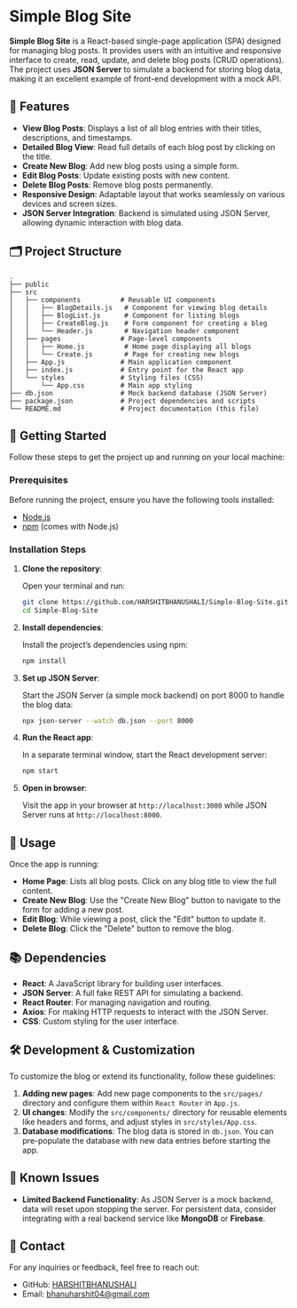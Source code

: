 # Simple Blog Site

**Simple Blog Site** is a React-based single-page application (SPA) designed for managing blog posts. It provides users with an intuitive and responsive interface to create, read, update, and delete blog posts (CRUD operations). The project uses **JSON Server** to simulate a backend for storing blog data, making it an excellent example of front-end development with a mock API.

## 🌟 Features

- **View Blog Posts**: Displays a list of all blog entries with their titles, descriptions, and timestamps.
- **Detailed Blog View**: Read full details of each blog post by clicking on the title.
- **Create New Blog**: Add new blog posts using a simple form.
- **Edit Blog Posts**: Update existing posts with new content.
- **Delete Blog Posts**: Remove blog posts permanently.
- **Responsive Design**: Adaptable layout that works seamlessly on various devices and screen sizes.
- **JSON Server Integration**: Backend is simulated using JSON Server, allowing dynamic interaction with blog data.

## 🗂️ Project Structure

```plaintext
.
├── public
├── src
│   ├── components          # Reusable UI components
│   │   ├── BlogDetails.js   # Component for viewing blog details
│   │   ├── BlogList.js      # Component for listing blogs
│   │   ├── CreateBlog.js    # Form component for creating a blog
│   │   └── Header.js        # Navigation header component
│   ├── pages               # Page-level components
│   │   ├── Home.js          # Home page displaying all blogs
│   │   └── Create.js        # Page for creating new blogs
│   ├── App.js              # Main application component
│   ├── index.js            # Entry point for the React app
│   └── styles              # Styling files (CSS)
│       └── App.css         # Main app styling
├── db.json                 # Mock backend database (JSON Server)
├── package.json            # Project dependencies and scripts
└── README.md               # Project documentation (this file)
```

## 🚀 Getting Started

Follow these steps to get the project up and running on your local machine:

### Prerequisites

Before running the project, ensure you have the following tools installed:

- [Node.js](https://nodejs.org/en/download/)
- [npm](https://www.npmjs.com/) (comes with Node.js)

### Installation Steps

1. **Clone the repository**:

   Open your terminal and run:

   ```bash
   git clone https://github.com/HARSHITBHANUSHALI/Simple-Blog-Site.git
   cd Simple-Blog-Site
   ```

2. **Install dependencies**:

   Install the project’s dependencies using npm:

   ```bash
   npm install
   ```

3. **Set up JSON Server**:

   Start the JSON Server (a simple mock backend) on port 8000 to handle the blog data:

   ```bash
   npx json-server --watch db.json --port 8000
   ```

4. **Run the React app**:

   In a separate terminal window, start the React development server:

   ```bash
   npm start
   ```

5. **Open in browser**:

   Visit the app in your browser at `http://localhost:3000` while JSON Server runs at `http://localhost:8000`.

## 🔧 Usage

Once the app is running:

- **Home Page**: Lists all blog posts. Click on any blog title to view the full content.
- **Create New Blog**: Use the "Create New Blog" button to navigate to the form for adding a new post.
- **Edit Blog**: While viewing a post, click the "Edit" button to update it.
- **Delete Blog**: Click the "Delete" button to remove the blog.

## 📚 Dependencies

- **React**: A JavaScript library for building user interfaces.
- **JSON Server**: A full fake REST API for simulating a backend.
- **React Router**: For managing navigation and routing.
- **Axios**: For making HTTP requests to interact with the JSON Server.
- **CSS**: Custom styling for the user interface.

## 🛠️ Development & Customization

To customize the blog or extend its functionality, follow these guidelines:

1. **Adding new pages**: Add new page components to the `src/pages/` directory and configure them within `React Router` in `App.js`.
2. **UI changes**: Modify the `src/components/` directory for reusable elements like headers and forms, and adjust styles in `src/styles/App.css`.
3. **Database modifications**: The blog data is stored in `db.json`. You can pre-populate the database with new data entries before starting the app.

## 🚩 Known Issues

- **Limited Backend Functionality**: As JSON Server is a mock backend, data will reset upon stopping the server. For persistent data, consider integrating with a real backend service like **MongoDB** or **Firebase**.

## 📧 Contact

For any inquiries or feedback, feel free to reach out:

- GitHub: [HARSHITBHANUSHALI](https://github.com/HARSHITBHANUSHALI)
- Email: bhanuharshit04@gmail.com
